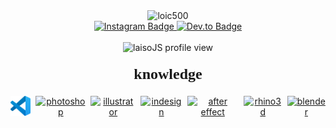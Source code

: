 <style>
    @import url('https://fonts.googleapis.com/css2?family=Press+Start+2P&display=swap');
    h3 {
        font-family: 'Press Start 2P', cursive;
        font-size: 1.5rem;
        font-weight: 600;
        margin: 1.3rem;
    }

    #knowledge {
        display: flex;
        flex-direction: column;
        align-items: center;
    }

    #knowledge .icon {
        display: flex;
        flex-direction: row;
        align-items: center;
        justify-content: center;
        gap: .5rem;
    }
</style>

<div id="header" align="center">
    <img src="https://media.giphy.com/media/tCnP4Xf98BWxZNdCmW/giphy.gif" alt="loic500" width="150"/>
    <br> 
    <div id="badge">
        <a href="https://instagram.com/aloisleroy">
            <img src="https://img.shields.io/badge/Instagram-black?style=for-the-badge&logo=instagram&logoColor=white" alt="Instagram Badge">
        </a>
        <a href="https://dev.to/loic500">
            <img src="https://img.shields.io/badge/dev.to-black?style=for-the-badge&logo=dev.to&logoColor=white" alt="Dev.to Badge">
        </a>
    </div>
    <br>
    <img src="https://komarev.com/ghpvc/?username=laisoJS&label=Profile%20views&color=25221B&style=flat" alt="laisoJS profile view" width="150"/>
    <br/> 
    <div id="knowledge">
        <h3>knowledge</h3>
        <div class="icon">
            <a href="https://code.visualstudio.com/" target="_blank">
                <img src="https://raw.githubusercontent.com/github/explore/bbd48b997e8d0bef63f676eca4da5e1f76487b56/topics/visual-studio-code/visual-studio-code.png" alt="visual studio code" width="35">
            </a>
            <a href="https://www.adobe.com/be_fr/products/photoshop.html" target="_blank">
                <img src="https://cdn-icons-png.flaticon.com/512/5968/5968520.png" alt="photoshop" width="35">
            </a>
            <a href="https://www.adobe.com/be_fr/products/illustrator.html" target="_blank">
                <img src="https://cdn-icons-png.flaticon.com/512/5968/5968472.png" alt="illustrator" width="35">
            </a>
            <a href="https://www.adobe.com/be_fr/products/indesign.html" target="_blank">
                <img src="https://cdn-icons-png.flaticon.com/512/5968/5968482.png" alt="indesign" width="35">
            </a>
            <a href="adobe.com/be_fr/products/aftereffects.html" target="_blank">
                <img src="https://cdn-icons-png.flaticon.com/512/5968/5968428.png" alt="after effect" width="35">
            </a>
            <a href="www.rhino3d.com" target="_blank">
                <img src="https://www.rhino3d.com/new-source/images/favicon.ico" alt="rhino3d" width="35">
            </a>
            <a href="www.blender.org" target="_blank">
                <img src="https://www.blender.org/wp-content/themes/bthree/assets/images/favicon.ico" alt="blender" width="35">
            </a>
        </div>
    </div>
</div>
